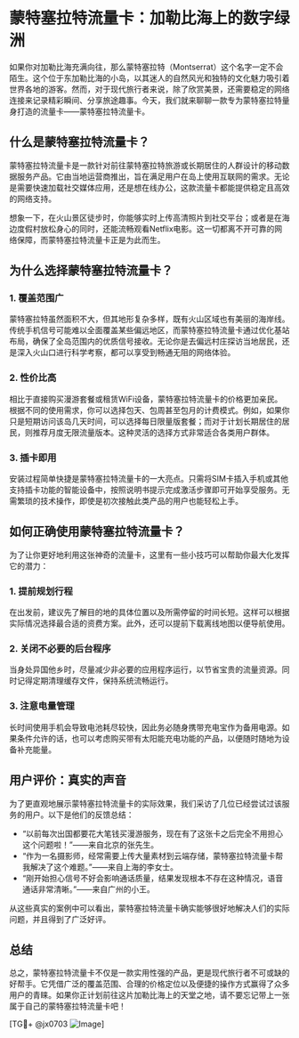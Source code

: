 # 蒙特塞拉特流量卡：加勒比海上的数字绿洲

如果你对加勒比海充满向往，那么蒙特塞拉特（Montserrat）这个名字一定不会陌生。这个位于东加勒比海的小岛，以其迷人的自然风光和独特的文化魅力吸引着世界各地的游客。然而，对于现代旅行者来说，除了欣赏美景，还需要稳定的网络连接来记录精彩瞬间、分享旅途趣事。今天，我们就来聊聊一款专为蒙特塞拉特量身打造的流量卡——蒙特塞拉特流量卡。

## 什么是蒙特塞拉特流量卡？

蒙特塞拉特流量卡是一款针对前往蒙特塞拉特旅游或长期居住的人群设计的移动数据服务产品。它由当地运营商推出，旨在满足用户在岛上使用互联网的需求。无论是需要快速加载社交媒体应用，还是想在线办公，这款流量卡都能提供稳定且高效的网络支持。

想象一下，在火山景区徒步时，你能够实时上传高清照片到社交平台；或者是在海边度假村放松身心的同时，还能流畅观看Netflix电影。这一切都离不开可靠的网络保障，而蒙特塞拉特流量卡正是为此而生。

## 为什么选择蒙特塞拉特流量卡？

### 1. **覆盖范围广**
蒙特塞拉特虽然面积不大，但其地形复杂多样，既有火山区域也有美丽的海岸线。传统手机信号可能难以全面覆盖某些偏远地区，而蒙特塞拉特流量卡通过优化基站布局，确保了全岛范围内的优质信号接收。无论你是去偏远村庄探访当地居民，还是深入火山口进行科学考察，都可以享受到畅通无阻的网络体验。

### 2. **性价比高**
相比于直接购买漫游套餐或租赁WiFi设备，蒙特塞拉特流量卡的价格更加亲民。根据不同的使用需求，你可以选择包天、包周甚至包月的计费模式。例如，如果你只是短期访问该岛几天时间，可以选择每日限量版套餐；而对于计划长期居住的居民，则推荐月度无限流量版本。这种灵活的选择方式非常适合各类用户群体。

### 3. 插卡即用
安装过程简单快捷是蒙特塞拉特流量卡的一大亮点。只需将SIM卡插入手机或其他支持插卡功能的智能设备中，按照说明书提示完成激活步骤即可开始享受服务。无需繁琐的技术操作，即使是初次接触此类产品的用户也能轻松上手。

## 如何正确使用蒙特塞拉特流量卡？

为了让你更好地利用这张神奇的流量卡，这里有一些小技巧可以帮助你最大化发挥它的潜力：

### 1. 提前规划行程
在出发前，建议先了解目的地的具体位置以及所需停留的时间长短。这样可以根据实际情况选择最合适的资费方案。此外，还可以提前下载离线地图以便导航使用。

### 2. 关闭不必要的后台程序
当身处异国他乡时，尽量减少非必要的应用程序运行，以节省宝贵的流量资源。同时记得定期清理缓存文件，保持系统流畅运行。

### 3. 注意电量管理
长时间使用手机会导致电池耗尽较快，因此务必随身携带充电宝作为备用电源。如果条件允许的话，也可以考虑购买带有太阳能充电功能的产品，以便随时随地为设备补充能量。

## 用户评价：真实的声音

为了更直观地展示蒙特塞拉特流量卡的实际效果，我们采访了几位已经尝试过该服务的用户。以下是他们的反馈总结：

- “以前每次出国都要花大笔钱买漫游服务，现在有了这张卡之后完全不用担心这个问题啦！”——来自北京的张先生。
- “作为一名摄影师，经常需要上传大量素材到云端存储，蒙特塞拉特流量卡帮我解决了这个难题。”——来自上海的李女士。
- “刚开始担心信号不好会影响通话质量，结果发现根本不存在这种情况，语音通话非常清晰。”——来自广州的小王。

从这些真实的案例中可以看出，蒙特塞拉特流量卡确实能够很好地解决人们的实际问题，并且得到了广泛好评。

## 总结

总之，蒙特塞拉特流量卡不仅是一款实用性强的产品，更是现代旅行者不可或缺的好帮手。它凭借广泛的覆盖范围、合理的价格定位以及便捷的操作方式赢得了众多用户的青睐。如果你正计划前往这片加勒比海上的天堂之地，请不要忘记带上一张属于自己的蒙特塞拉特流量卡吧！

[TG💪+ @jx0703 ![Image](https://github.com/user-attachments/assets/dbca1d08-cadb-493c-b0ec-ad6f7a83f270)]